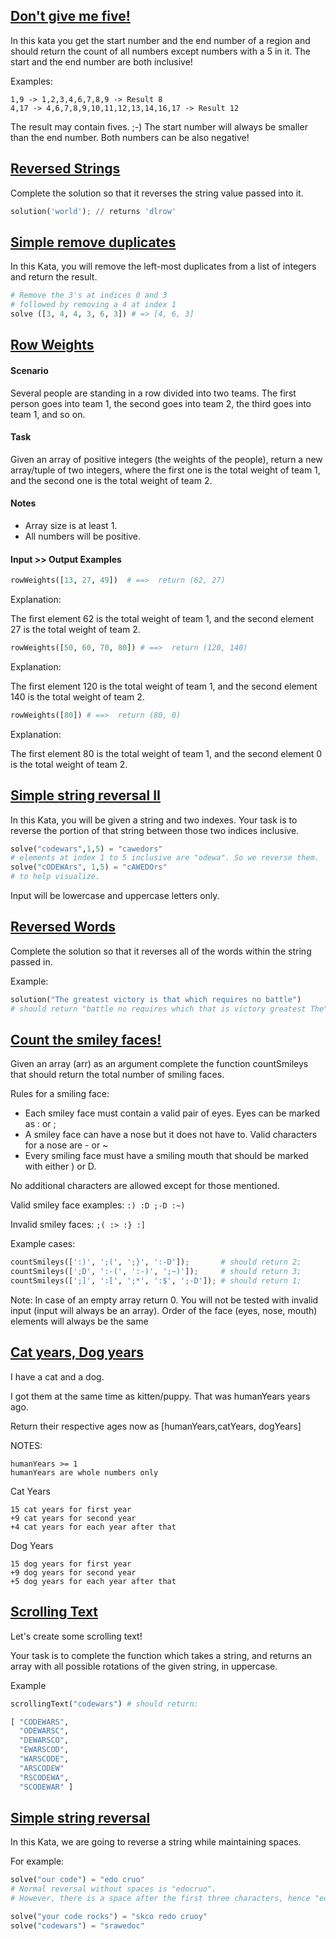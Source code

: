 ## [Don't give me five!](https://www.codewars.com/kata/5813d19765d81c592200001a)

In this kata you get the start number and the end number of a region and should return the count of all numbers except numbers with a 5 in it. The start and the end number are both inclusive!

Examples:

    1,9 -> 1,2,3,4,6,7,8,9 -> Result 8
    4,17 -> 4,6,7,8,9,10,11,12,13,14,16,17 -> Result 12

The result may contain fives. ;-)
The start number will always be smaller than the end number. Both numbers can be also negative!

## [Reversed Strings](https://www.codewars.com/kata/5168bb5dfe9a00b126000018)

Complete the solution so that it reverses the string value passed into it.
````py
solution('world'); // returns 'dlrow'
````

## [Simple remove duplicates](https://www.codewars.com/kata/5ba38ba180824a86850000f7)

In this Kata, you will remove the left-most duplicates from a list of integers and return the result.

````py
# Remove the 3's at indices 0 and 3
# followed by removing a 4 at index 1
solve ([3, 4, 4, 3, 6, 3]) # => [4, 6, 3]
````

## [Row Weights](https://www.codewars.com/kata/5abd66a5ccfd1130b30000a9)

#### Scenario

Several people are standing in a row divided into two teams.
The first person goes into team 1, the second goes into team 2, the third goes into team 1, and so on.

#### Task

Given an array of positive integers (the weights of the people), return a new array/tuple of two integers, where the first one is the total weight of team 1, and the second one is the total weight of team 2.

#### Notes
* Array size is at least 1.
* All numbers will be positive.

#### Input >> Output Examples

````py
rowWeights([13, 27, 49])  # ==>  return (62, 27)
````

Explanation:

The first element 62 is the total weight of team 1, and the second element 27 is the total weight of team 2.

````py
rowWeights([50, 60, 70, 80]) # ==>  return (120, 140)
````

Explanation:

The first element 120 is the total weight of team 1, and the second element 140 is the total weight of team 2.

````py
rowWeights([80]) # ==>  return (80, 0)
````

Explanation:

The first element 80 is the total weight of team 1, and the second element 0 is the total weight of team 2.


## [Simple string reversal II](https://www.codewars.com/kata/5a8d1c82373c2e099d0000ac)

In this Kata, you will be given a string and two indexes. Your task is to reverse the portion of that string between those two indices inclusive.

````py
solve("codewars",1,5) = "cawedors"
# elements at index 1 to 5 inclusive are "odewa". So we reverse them.
solve("cODEWArs", 1,5) = "cAWEDOrs"
# to help visualize.
````

Input will be lowercase and uppercase letters only. 

## [Reversed Words](https://www.codewars.com/kata/51c8991dee245d7ddf00000e)

Complete the solution so that it reverses all of the words within the string passed in.

Example:

````py
solution("The greatest victory is that which requires no battle") 
# should return "battle no requires which that is victory greatest The"
````


## [Count the smiley faces!](https://www.codewars.com/kata/583203e6eb35d7980400002a)

Given an array (arr) as an argument complete the function countSmileys that should return the total number of smiling faces.

Rules for a smiling face:
* Each smiley face must contain a valid pair of eyes. Eyes can be marked as : or ;
* A smiley face can have a nose but it does not have to. Valid characters for a nose are - or ~
* Every smiling face must have a smiling mouth that should be marked with either ) or D.

No additional characters are allowed except for those mentioned.

Valid smiley face examples: `:) :D ;-D :~)`

Invalid smiley faces: `;( :> :} :]`

Example cases:
````py
countSmileys([':)', ';(', ';}', ':-D']);       # should return 2;
countSmileys([';D', ':-(', ':-)', ';~)']);     # should return 3;
countSmileys([';]', ':[', ';*', ':$', ';-D']); # should return 1;
````

Note: In case of an empty array return 0. You will not be tested with invalid input (input will always be an array). Order of the face (eyes, nose, mouth) elements will always be the same 



## [Cat years, Dog years](https://www.codewars.com/kata/5a6663e9fd56cb5ab800008b)

I have a cat and a dog.

I got them at the same time as kitten/puppy. That was humanYears years ago.

Return their respective ages now as [humanYears,catYears, dogYears]

NOTES:

    humanYears >= 1
    humanYears are whole numbers only

Cat Years

    15 cat years for first year
    +9 cat years for second year
    +4 cat years for each year after that

Dog Years

    15 dog years for first year
    +9 dog years for second year
    +5 dog years for each year after that

## [Scrolling Text](https://www.codewars.com/kata/5a995c2aba1bb57f660001fd)

Let's create some scrolling text!

Your task is to complete the function which takes a string, and returns an array with all possible rotations of the given string, in uppercase.

Example

````py
scrollingText("codewars") # should return:

[ "CODEWARS",
  "ODEWARSC",
  "DEWARSCO",
  "EWARSCOD",
  "WARSCODE",
  "ARSCODEW"
  "RSCODEWA",
  "SCODEWAR" ]
````


## [Simple string reversal](https://www.codewars.com/kata/5a71939d373c2e634200008e)

In this Kata, we are going to reverse a string while maintaining spaces.

For example:

````py
solve("our code") = "edo cruo"
# Normal reversal without spaces is "edocruo". 
# However, there is a space after the first three characters, hence "edo cruo"

solve("your code rocks") = "skco redo cruoy"
solve("codewars") = "srawedoc"
````
